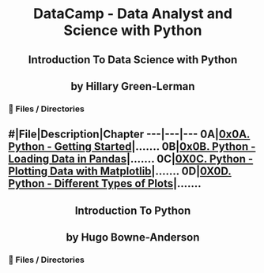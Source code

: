 <h1 align="center">DataCamp - Data Analyst and Science with Python </h1>

<h2 align="center">Introduction To Data Science with Python </h2>

<h2 align="center">by Hillary Green-Lerman </h2>

### :file_folder: Files / Directories

#|File|Description|Chapter
---|---|---
0A|[0x0A. Python - Getting Started](./0x0A-getting_started)|.......
0B|[0x0B. Python - Loading Data in Pandas](./0x0B-load_data_pandas)|.......
0C|[0X0C. Python - Plotting Data with Matplotlib](./0x0C-plot_data_matplotlib)|.......
0D|[0X0D. Python - Different Types of Plots](./0x0D-different_plots_types)|.......
---

<h2 align="center">Introduction To Python </h2>

<h2 align="center">by Hugo Bowne-Anderson </h2>

### :file_folder: Files / Directories
